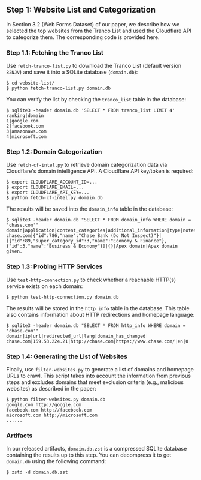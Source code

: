 ## Step 1: Website List and Categorization

In Section 3.2 (Web Forms Dataset) of our paper, we describe how we selected the top websites from the Tranco List and used the Cloudflare API to categorize them. The corresponding code is provided here.

### Step 1.1: Fetching the Tranco List

Use `fetch-tranco-list.py` to download the Tranco List (default version `82NJV`) and save it into a SQLite database (`domain.db`):

```console
$ cd website-list/
$ python fetch-tranco-list.py domain.db
```

You can verify the list by checking the `tranco_list` table in the database:

```console
$ sqlite3 -header domain.db 'SELECT * FROM tranco_list LIMIT 4'
ranking|domain
1|google.com
2|facebook.com
3|amazonaws.com
4|microsoft.com
```

### Step 1.2: Domain Categorization

Use `fetch-cf-intel.py` to retrieve domain categorization data via Cloudflare's domain intelligence API. A Cloudflare API key/token is required:

```console
$ export CLOUDFLARE_ACCOUNT_ID=...
$ export CLOUDFLARE_EMAIL=...
$ export CLOUDFLARE_API_KEY=...
$ python fetch-cf-intel.py domain.db
```

The results will be saved into the `domain_info` table in the database:

```console
$ sqlite3 -header domain.db "SELECT * FROM domain_info WHERE domain = 'chase.com'"
domain|application|content_categories|additional_information|type|notes
chase.com|{"id":786,"name":"Chase Bank (Do Not Inspect)"}|[{"id":89,"super_category_id":3,"name":"Economy & Finance"},{"id":3,"name":"Business & Economy"}]|{}|Apex domain|Apex domain given.
```

### Step 1.3: Probing HTTP Services

Use `test-http-connection.py` to check whether a reachable HTTP(s) service exists on each domain:

```console
$ python test-http-connection.py domain.db
```

The results will be stored in the `http_info` table in the database. This table also contains information about HTTP redirections and homepage language:

```console
$ sqlite3 -header domain.db "SELECT * FROM http_info WHERE domain = 'chase.com'"
domain|ip|url|redirected_url|lang|domain_has_changed
chase.com|159.53.224.21|http://chase.com|https://www.chase.com/|en|0
```

### Step 1.4: Generating the List of Websites

Finally, use `filter-websites.py` to generate a list of domains and homepage URLs to crawl. This script takes into account the information from previous steps and excludes domains that meet exclusion criteria (e.g., malicious websites) as described in the paper:

```console
$ python filter-websites.py domain.db
google.com http://google.com
facebook.com http://facebook.com
microsoft.com http://microsoft.com
......
```

### Artifacts

In our released artifacts, `domain.db.zst` is a compressed SQLite database containing the results up to this step. You can decompress it to get `domain.db` using the following command:

```console
$ zstd -d domain.db.zst
```
